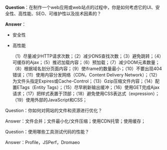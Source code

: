 **Question**：在制作一个web应用或web站点的过程中，你是如何考虑它的UI、安全性、高性能、SEO、可维护性以及技术因素的？

**Answer**：

- 安全性

- 高性能

  （1）尽量减少HTTP请求次数；（2）减少DNS查找次数；（3）避免跳转；（4）可缓存的Ajax；（5）推迟加载内容；（6）预加载；（7）减少DOM元素数量；（8）根据域名划分页面内容；（9）使iframe的数量最小；（10）不要出现404错误；（11）使用内容分发网络（CDN，Content Delivery Network）；（12）为文件头指定Expires或Cache-Control；（13）Gzip压缩文件内容；（14）配置ETags（Entity Tags）；（15）尽早刷新输出缓冲；（16）使用GET完成Ajax请求；（17）把样式表置于顶部；（18）避免使用CSS表达式（expression）；（19）使用外部的JavaScript和CSS；



Question：你如何对网站的文件和资源进行优化？

Answer：文件合并；文件最小化/文件压缩；使用CDN托管；使用缓存；



Question：使用哪些工具测试代码的性能？

Answer：Profile，JSPerf，Dromaeo



